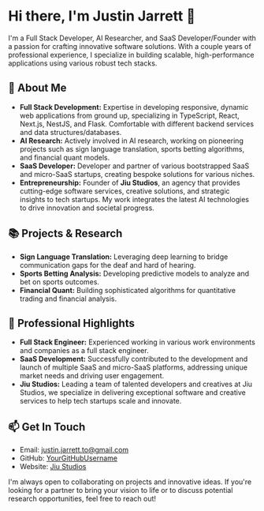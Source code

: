 # Hi there, I'm Justin Jarrett 👋

I'm a Full Stack Developer, AI Researcher, and SaaS Developer/Founder with a passion for crafting innovative software solutions. With a couple years of professional experience, I specialize in building scalable, high-performance applications using various robust tech stacks.

## 🚀 About Me

- **Full Stack Development:** Expertise in developing responsive, dynamic web applications from ground up, specializing in TypeScript, React, Next.js, NestJS, and Flask. Comfortable with different backend services and data structures/databases.
- **AI Research:** Actively involved in AI research, working on pioneering projects such as sign language translation, sports betting algorithms, and financial quant models.
- **SaaS Developer:** Developer and partner of various bootstrapped SaaS and micro-SaaS startups, creating bespoke solutions for various niches.
- **Entrepreneurship:** Founder of **Jiu Studios**, an agency that provides cutting-edge software services, creative solutions, and strategic insights to tech startups. My work integrates the latest AI technologies to drive innovation and societal progress.

## 📚 Projects & Research

- **Sign Language Translation:** Leveraging deep learning to bridge communication gaps for the deaf and hard of hearing.
- **Sports Betting Analysis:** Developing predictive models to analyze and bet on sports outcomes.
- **Financial Quant:** Building sophisticated algorithms for quantitative trading and financial analysis.

## 💼 Professional Highlights

- **Full Stack Engineer:** Experienced working in various work environments and companies as a full stack engineer.
- **SaaS Development:** Successfully contributed to the development and launch of multiple SaaS and micro-SaaS platforms, addressing unique market needs and driving user engagement.
- **Jiu Studios:** Leading a team of talented developers and creatives at Jiu Studios, we specialize in delivering exceptional software and creative services to help tech startups scale and innovate.

## 📫 Get In Touch

- Email: [justin.jarrett.to@gmail.com](mailto:justin.jarrett.to@gmail.com)
- GitHub: [YourGitHubUsername](https://github.com/YourGitHubUsername)
- Website: [Jiu Studios](https://jiustudios.com)

I'm always open to collaborating on projects and innovative ideas. If you're looking for a partner to bring your vision to life or to discuss potential research opportunities, feel free to reach out!


